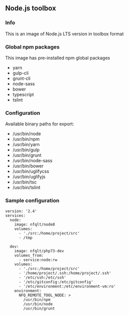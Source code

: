 ## Node.js toolbox

### Info
This is an image of Node.js LTS version  in toolbox format

### Global npm packages
This image has pre-installed npm global packages

 - yarn
 - gulp-cli
 - grunt-cli
 - node-sass
 - bower
 - typescript
 - tslint

### Configuration
Available binary paths for export:

- /usr/bin/node
- /usr/bin/npm
- /usr/bin/yarn
- /usr/bin/gulp
- /usr/bin/grunt
- /usr/bin/node-sass
- /usr/bin/bower
- /usr/bin/uglifycss
- /usr/bin/uglifyjs
- /usr/bin/tsc
- /usr/bin/tslint

### Sample configuration
```
version: '2.4'
services:
  node:
    image: nfqlt/node8
    volumes:
      - './src:/home/project/src'
      - /tmp

  dev:
    image: nfqlt/php73-dev
    volumes_from:
      - service:node:rw
    volumes:
      - './src:/home/project/src'
      - '/home/project/.ssh:/home/project/.ssh'
      - '/etc/ssh:/etc/ssh'
      - '/etc/gitconfig:/etc/gitconfig'
      - '/etc/environment:/etc/environment-vm:ro'
    environment:
      NFQ_REMOTE_TOOL_NODE: >
        /usr/bin/npm
        /usr/bin/node
        /usr/bin/grunt
```

